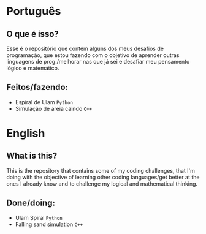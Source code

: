 # Português

## O que é isso?

Esse é o repositório que contêm alguns dos meus desafios de programação, que estou fazendo com o objetivo de aprender outras linguagens de prog./melhorar nas que já sei e desafiar meu pensamento lógico e matemático.

## Feitos/fazendo:
- Espiral de Ulam `Python`
- Simulação de areia caindo `C++`

# English

## What is this?

This is the repository that contains some of my coding challenges, that I'm doing with the objective of learning other coding languages/get better at the ones I already know and to challenge my logical and mathematical thinking. 

## Done/doing:
- Ulam Spiral `Python`
- Falling sand simulation `C++`